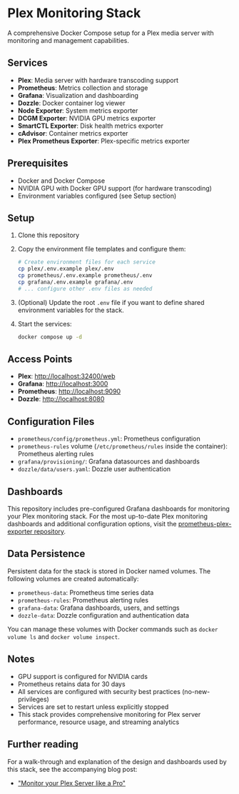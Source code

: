 # Plex Monitoring Stack

A comprehensive Docker Compose setup for a Plex media server with monitoring and management capabilities.

## Services

- **Plex**: Media server with hardware transcoding support
- **Prometheus**: Metrics collection and storage
- **Grafana**: Visualization and dashboarding
- **Dozzle**: Docker container log viewer
- **Node Exporter**: System metrics exporter
- **DCGM Exporter**: NVIDIA GPU metrics exporter
- **SmartCTL Exporter**: Disk health metrics exporter
- **cAdvisor**: Container metrics exporter
- **Plex Prometheus Exporter**: Plex-specific metrics exporter

## Prerequisites

- Docker and Docker Compose
- NVIDIA GPU with Docker GPU support (for hardware transcoding)
- Environment variables configured (see Setup section)

## Setup

1. Clone this repository
2. Copy the environment file templates and configure them:

   ```bash
   # Create environment files for each service
   cp plex/.env.example plex/.env
   cp prometheus/.env.example prometheus/.env
   cp grafana/.env.example grafana/.env
   # ... configure other .env files as needed
   ```

3. (Optional) Update the root `.env` file if you want to define shared environment variables for the stack.

4. Start the services:

   ```bash
   docker compose up -d
   ```

## Access Points

- **Plex**: <http://localhost:32400/web>
- **Grafana**: <http://localhost:3000>
- **Prometheus**: <http://localhost:9090>
- **Dozzle**: <http://localhost:8080>

## Configuration Files

- `prometheus/config/prometheus.yml`: Prometheus configuration
- `prometheus-rules` volume (`/etc/prometheus/rules` inside the container): Prometheus alerting rules
- `grafana/provisioning/`: Grafana datasources and dashboards
- `dozzle/data/users.yaml`: Dozzle user authentication

## Dashboards

This repository includes pre-configured Grafana dashboards for monitoring your Plex monitoring stack. For the most up-to-date Plex monitoring dashboards and additional configuration options, visit the [prometheus-plex-exporter repository](https://github.com/timothystewart6/prometheus-plex-exporter).

## Data Persistence

Persistent data for the stack is stored in Docker named volumes. The following volumes are created automatically:

- `prometheus-data`: Prometheus time series data
- `prometheus-rules`: Prometheus alerting rules
- `grafana-data`: Grafana dashboards, users, and settings
- `dozzle-data`: Dozzle configuration and authentication data

You can manage these volumes with Docker commands such as `docker volume ls` and `docker volume inspect`.

## Notes

- GPU support is configured for NVIDIA cards
- Prometheus retains data for 30 days
- All services are configured with security best practices (no-new-privileges)
- Services are set to restart unless explicitly stopped
- This stack provides comprehensive monitoring for Plex server performance, resource usage, and streaming analytics

## Further reading

For a walk-through and explanation of the design and dashboards used by this stack, see the accompanying blog post:

- ["Monitor your Plex Server like a Pro"](https://technotim.live/posts/monitor-your-plex-server-like-a-pro/)
